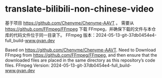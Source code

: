 # translate-bilibili-non-chinese-video
基于项目 https://github.com/Chenyme/Chenyme-AAVT 。
需要从 https://github.com/FFmpeg/FFmpeg 下载 FFmpeg，并确保下载的文件与本仓库的代码文件位于同一目录下。
FFmpeg 版本：2024-05-13-git-37db0454e4-full_build-www.gyan.dev


Based on https://github.com/Chenyme/Chenyme-AAVT.
Need to Download FFmpeg from https://github.com/FFmpeg/FFmpeg, and then ensure that the downloaded files are placed in the same directory as this repository’s code files.
FFmpeg Version: 2024-05-13-git-37db0454e4-full_build-www.gyan.dev